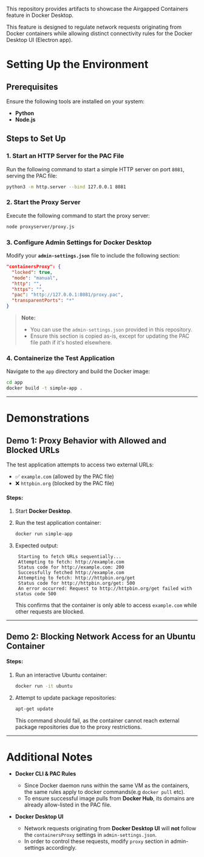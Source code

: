 This repository provides artifacts to showcase the Airgapped Containers feature in Docker Desktop.

This feature is designed to regulate network requests originating from Docker containers while allowing distinct connectivity rules for the Docker Desktop UI (Electron app).

# Setting Up the Environment

## Prerequisites

Ensure the following tools are installed on your system:
- **Python**
- **Node.js**

## Steps to Set Up

### 1. Start an HTTP Server for the PAC File
Run the following command to start a simple HTTP server on port `8081`, serving the PAC file:

```sh
python3 -m http.server --bind 127.0.0.1 8081
```

### 2. Start the Proxy Server
Execute the following command to start the proxy server:

```sh
node proxyserver/proxy.js
```

### 3. Configure Admin Settings for Docker Desktop
Modify your **`admin-settings.json`** file to include the following section:

```json
"containersProxy": {
  "locked": true,
  "mode": "manual",
  "http": "",
  "https": "",
  "pac": "http://127.0.0.1:8081/proxy.pac",
  "transparentPorts": "*"
}
```

> **Note:**  
> - You can use the `admin-settings.json` provided in this repository.  
> - Ensure this section is copied as-is, except for updating the PAC file path if it's hosted elsewhere.

### 4. Containerize the Test Application
Navigate to the `app` directory and build the Docker image:

```sh
cd app
docker build -t simple-app .
```

---

# Demonstrations

## Demo 1: Proxy Behavior with Allowed and Blocked URLs

The test application attempts to access two external URLs:
- ✅ `example.com` (allowed by the PAC file)
- ❌ `httpbin.org` (blocked by the PAC file)

#### Steps:
1. Start **Docker Desktop**.
2. Run the test application container:

   ```sh
   docker run simple-app
   ```

3. Expected output:

   ```
    Starting to fetch URLs sequentially...
    Attempting to fetch: http://example.com
    Status code for http://example.com: 200
    Successfully fetched http://example.com
    Attempting to fetch: http://httpbin.org/get
    Status code for http://httpbin.org/get: 500
    An error occurred: Request to http://httpbin.org/get failed with status code 500
   ```

   This confirms that the container is only able to access `example.com` while other requests are blocked.

---

## Demo 2: Blocking Network Access for an Ubuntu Container

#### Steps:
1. Run an interactive Ubuntu container:

   ```sh
   docker run -it ubuntu
   ```

2. Attempt to update package repositories:

   ```sh
   apt-get update
   ```

   This command should fail, as the container cannot reach external package repositories due to the proxy restrictions.

---

# Additional Notes

- **Docker CLI & PAC Rules**  
  - Since Docker daemon runs within the same VM as the containers, the same rules apply to docker commands(e.g `docker pull` etc). 
  - To ensure successful image pulls from **Docker Hub**, its domains are already allow-listed in the PAC file.

- **Docker Desktop UI**  
  - Network requests originating from **Docker Desktop UI** will **not** follow the `containersProxy` settings in `admin-settings.json`.
  - In order to control these requests, modify `proxy` section in admin-settings accordingly. 

